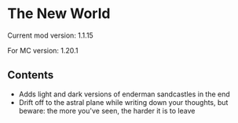 # The New World
Current mod version: 1.1.15

For MC version: 1.20.1

## Contents
- Adds light and dark versions of enderman sandcastles in the end
- Drift off to the astral plane while writing down your thoughts, but beware: the more you've seen, the harder it is to leave
